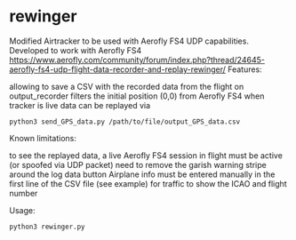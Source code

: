# rewinger
Modified Airtracker to be used with Aerofly FS4 UDP capabilities.
Developed to work with Aerofly FS4
https://www.aerofly.com/community/forum/index.php?thread/24645-aerofly-fs4-udp-flight-data-recorder-and-replay-rewinger/
Features:

allowing to save a CSV with the recorded data from the flight on output_recorder
filters the initial position (0,0) from Aerofly FS4 when tracker is live
data can be replayed via
```
python3 send_GPS_data.py /path/to/file/output_GPS_data.csv
```
Known limitations:

to see the replayed data, a live Aerofly FS4 session in flight must be active (or spoofed via UDP packet)
need to remove the garish warning stripe around the log data button
Airplane info must be entered manually in the first line of the CSV file (see example) for traffic to show the ICAO and flight number

Usage:

```
python3 rewinger.py
```